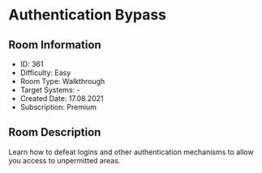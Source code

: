 ﻿# Authentication Bypass

## Room Information
- ID: 361
- Difficulty: Easy
- Room Type: Walkthrough
- Target Systems: -
- Created Date: 17.08.2021
- Subscription: Premium

## Room Description
Learn how to defeat logins and other authentication mechanisms to allow you access to unpermitted areas.
